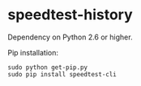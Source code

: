 speedtest-history
=================

Dependency on Python 2.6 or higher.

Pip installation:

```
sudo python get-pip.py
sudo pip install speedtest-cli
```